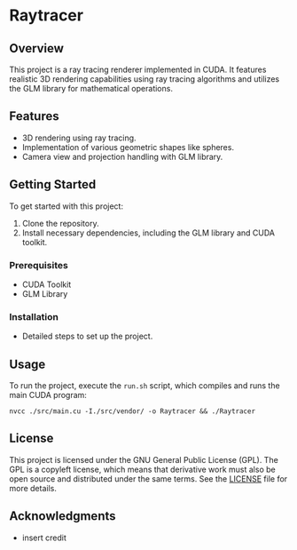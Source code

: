 # Raytracer

## Overview
This project is a ray tracing renderer implemented in CUDA. It features realistic 3D rendering capabilities using ray tracing algorithms and utilizes the GLM library for mathematical operations.

## Features
- 3D rendering using ray tracing.
- Implementation of various geometric shapes like spheres.
- Camera view and projection handling with GLM library.

## Getting Started
To get started with this project:
1. Clone the repository.
2. Install necessary dependencies, including the GLM library and CUDA toolkit.

### Prerequisites
- CUDA Toolkit
- GLM Library

### Installation
- Detailed steps to set up the project.

## Usage
To run the project, execute the `run.sh` script, which compiles and runs the main CUDA program:
```shell
nvcc ./src/main.cu -I./src/vendor/ -o Raytracer && ./Raytracer
```

## License
This project is licensed under the GNU General Public License (GPL). The GPL is a copyleft license, which means that derivative work must also be open source and distributed under the same terms. See the [LICENSE](LICENSE) file for more details.

## Acknowledgments
- insert credit
